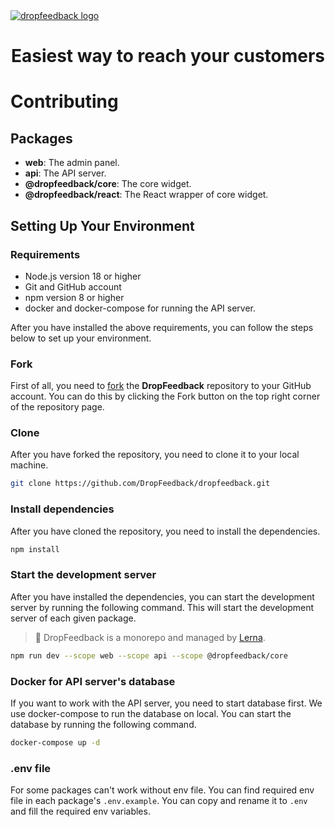 <a href="https://refine.dev/">
    <img alt="dropfeedback logo" src="https://github.com/DropFeedback/dropfeedback/assets/23058882/26f35354-39d7-4295-8347-bd5f61b962f4">
</a>

<h1 align="center">
  Easiest way to reach your customers
</h1>

# Contributing

## Packages

- **web**: The admin panel.
- **api**: The API server.
- **@dropfeedback/core**: The core widget.
- **@dropfeedback/react**: The React wrapper of core widget.

## Setting Up Your Environment

### Requirements

- Node.js version 18 or higher
- Git and GitHub account
- npm version 8 or higher
- docker and docker-compose for running the API server.

After you have installed the above requirements, you can follow the steps below to set up your environment.

### Fork

First of all, you need to [fork](https://github.com/DropFeedback/dropfeedback/fork) the **DropFeedback** repository to your GitHub account. You can do this by clicking the Fork button on the top right corner of the repository page.

### Clone

After you have forked the repository, you need to clone it to your local machine.

```bash
git clone https://github.com/DropFeedback/dropfeedback.git
```

### Install dependencies

After you have cloned the repository, you need to install the dependencies.

```bash
npm install
```

### Start the development server

After you have installed the dependencies, you can start the development server by running the following command. This will start the development server of each given package.

> 🚨 DropFeedback is a monorepo and managed by [Lerna](https://lerna.js.org/).

```bash
npm run dev --scope web --scope api --scope @dropfeedback/core
```

### Docker for API server's database

If you want to work with the API server, you need to start database first. We use docker-compose to run the database on local. You can start the database by running the following command.

```bash
docker-compose up -d
```

### .env file

For some packages can't work without env file. You can find required env file in each package's `.env.example`. You can copy and rename it to `.env` and fill the required env variables.
